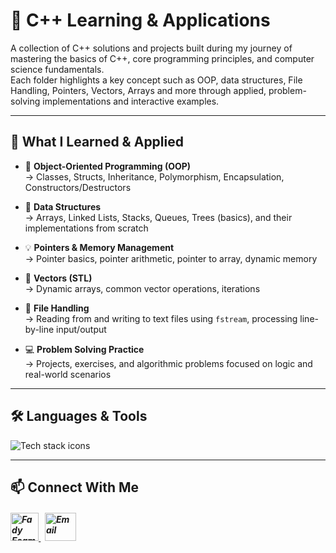 # 📘 C++ Learning & Applications

  A collection of C++ solutions and projects built during my journey of mastering the basics of C++, core programming principles, and computer science fundamentals. <br>
  Each folder highlights a key concept such as OOP, data structures, File Handling, Pointers, Vectors, Arrays and more through applied, problem-solving implementations and interactive examples.

---
## 🧠 What I Learned & Applied

- 🎯 **Object-Oriented Programming (OOP)**  
  → Classes, Structs, Inheritance, Polymorphism, Encapsulation, Constructors/Destructors

- 🧩 **Data Structures**  
  → Arrays, Linked Lists, Stacks, Queues, Trees (basics), and their implementations from scratch

- 💡 **Pointers & Memory Management**  
  → Pointer basics, pointer arithmetic, pointer to array, dynamic memory

- 📂 **Vectors (STL)**  
  → Dynamic arrays, common vector operations, iterations

- 📁 **File Handling**  
  → Reading from and writing to text files using `fstream`, processing line-by-line input/output

- 💻 **Problem Solving Practice**  
  → Projects, exercises, and algorithmic problems focused on logic and real-world scenarios

---

## 🛠️ Languages & Tools
<p align="left"> 
        <img src="https://skillicons.dev/icons?i=cpp,visualstudio,git,github" alt="Tech stack icons" />
</p>

---

## 📫 Connect With Me
<h5 align="left"> 
<a href="https://www.linkedin.com/in/fady-esam/" target="_blank"> 
  <img src="https://raw.githubusercontent.com/rahuldkjain/github-profile-readme-generator/master/src/images/icons/Social/linked-in-alt.svg" alt="Fady Esam" height="45" width="45" /> 
  </a> 
   &nbsp;
  <a href="mailto:fady.esam.0101@gmail.com" target="_blank"> 
    <img src="https://cdn-icons-png.flaticon.com/512/732/732200.png" alt="Email" height="45" width="50" /> 
</a> 
</h5>


